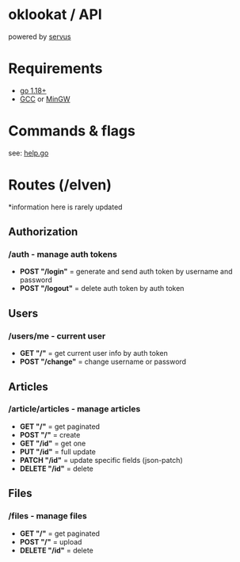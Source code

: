 # oklookat / API
powered by [servus](./core/)


# Requirements
- [go 1.18+](https://go.dev/dl)
- [GCC](https://gcc.gnu.org) or [MinGW](https://www.mingw-w64.org/downloads)


# Commands & flags
see: [help.go](./apps/elven/cmd/help.go)


# Routes (/elven)
*information here is rarely updated

## Authorization
### /auth - manage auth tokens
- **POST "/login"** = generate and send auth token by username and password
- **POST "/logout"** = delete auth token by auth token

## Users
### /users/me - current user
- **GET "/"** = get current user info by auth token
- **POST "/change"** = change username or password

## Articles
### /article/articles - manage articles
- **GET "/"** = get paginated
- **POST "/"** = create
- **GET "/id"** = get one
- **PUT "/id"** = full update
- **PATCH "/id"** = update specific fields (json-patch)
- **DELETE "/id"** = delete

## Files
### /files - manage files
- **GET "/"** = get paginated
- **POST "/"** = upload
- **DELETE "/id"** = delete
